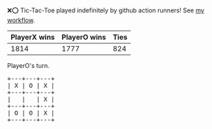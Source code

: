 :x::o: Tic-Tac-Toe played indefinitely by github action runners! See [my workflow](.github/workflows/play.yaml).

|PlayerX wins|PlayerO wins|Ties|
|-|-|-|
|1814|1777|824|

PlayerO's turn.

<pre>
+---+---+---+
| X | O | X |
+---+---+---+
|   |   | X |
+---+---+---+
| O | O | X |
+---+---+---+
</pre>